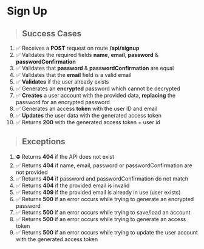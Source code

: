 # Sign Up

> ## Success Cases

1. ✅ Receives a **POST** request on route **/api/signup**
2. ✅ Validates the required fields **name**, **email**, **password** & **passwordConfirmation**
3. ✅ Validates that **password** & **passwordConfirmation** are equal
4. ✅ Validates that the **email** field is a valid email
5. ✅ **Validates** if the user already exists
6. ✅ Generates an **encrypted** password which cannot be decrypted
7. ✅ **Creates** a user account with the provided data, **replacing** the password for an encrypted password
8. ✅ Generates an access **token** with the user ID and email
9. ✅ **Updates** the user data with the generated access token
10. ✅ Returns **200** with the generated access token + user id

> ## Exceptions

1. ⛔ Returns **404** if the API does not exist
2. ✅ Returns **404** if name, email, password or passwordConfirmation are not provided
3. ✅ Returns **404** if password and passwordConfirmation do not match
4. ✅ Returns **404** if the provided email is invalid
5. ✅ Returns **409** if the provided email is already in use (user exists)
6. ✅ Returns **500** if an error occurs while trying to generate an encrypted password
7. ✅ Returns **500** if an error occurs while trying to save/load an account
8. ✅ Returns **500** if an error occurs while trying to generate an access token
9. ✅ Returns **500** if an error occurs while trying to update the user account with the generated access token